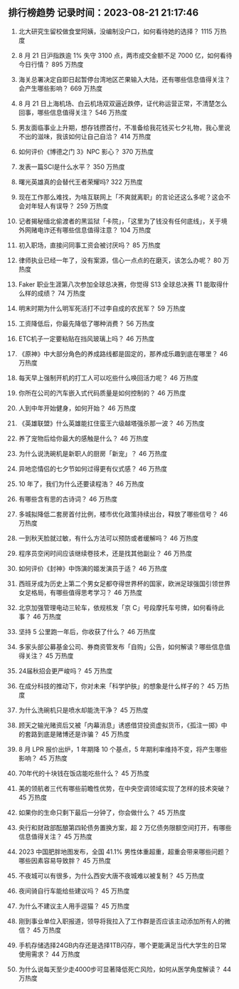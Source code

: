 
## 排行榜趋势 记录时间：2023-08-21 21:17:46
  
  1. 北大研究生留校做食堂阿姨，没编制没户口，如何看待她的选择？ 1115 万热度
    
  2. 8 月 21 日沪指跌逾 1% 失守 3100 点，两市成交金额不足 7000 亿，如何看待今日行情？ 895 万热度
    
  3. 海关总署决定自即日起暂停台湾地区芒果输入大陆，还有哪些信息值得关注？会产生哪些影响？ 669 万热度
    
  4. 8 月 21 日上海机场、白云机场双双逼近跌停，证代称运营正常，不清楚怎么回事，哪些信息值得关注？ 546 万热度
    
  5. 男友面临事业上升期，想存钱攒首付，不准备给我花钱买七夕礼物，我心里说不出的滋味，我该如何让自己自洽？ 414 万热度
    
  6. 如何评价《博德之门 3》NPC 影心？ 370 万热度
    
  7. 发表一篇SCI是什么水平？ 350 万热度
    
  8. 曙光英雄真的会替代王者荣耀吗? 322 万热度
    
  9. 现在工作那么难找，为啥互联网上「不爽就离职」的言论还这么多呢？这会不会对年轻人有误导？ 259 万热度
    
  10. 记者揭秘缅北偷渡者的黑监狱「卡院」，「这里为了钱没有任何底线」，关于境外网赌电诈还有哪些信息值得注意？ 104 万热度
    
  11. 初入职场，直接问同事工资会被讨厌吗？ 85 万热度
    
  12. 律师执业已经一年了，没有案源，信心一点点的在磨灭，该怎么办呢？ 80 万热度
    
  13. Faker 职业生涯第八次参加全球总决赛，你觉得 S13 全球总决赛 T1 能取得什么样的成绩？ 74 万热度
    
  14. 明末时期为什么明军死活打不过李自成的农民军？ 59 万热度
    
  15. 工资降低后，你最先降低了哪种消费？ 56 万热度
    
  16. ETC机子一定要粘贴在挡风玻璃上吗？ 46 万热度
    
  17. 《原神》中大部分角色的养成路线都是固定的，那养成乐趣到底在哪里？ 46 万热度
    
  18. 每天早上强制开机的打工人可以吃些什么唤回活力呢？ 46 万热度
    
  19. 你所在公司的汽车嵌入式代码质量是如何控制的？ 46 万热度
    
  20. 人到中年开始健身，如何开始？ 46 万热度
    
  21. 《英雄联盟》什么英雄能扛住蛮王六级越塔强杀那一波？ 46 万热度
    
  22. 养了宠物后给你最大的感触是什么？ 46 万热度
    
  23. 为什么说洗碗机是新职人的厨房「新宠」？ 46 万热度
    
  24. 异地恋情侣的七夕节如何过得更有仪式感？ 46 万热度
    
  25. 10 年了，我们为什么还要读程浩？ 46 万热度
    
  26. 有哪些含有思的古诗词？ 46 万热度
    
  27. 多城拟降低二套房首付比例，楼市优化政策持续出台，释放了哪些信号？ 46 万热度
    
  28. 一到秋天脸就过敏，有什么方法可以预防或者缓解吗？ 46 万热度
    
  29. 程序员空闲时间应该继续卷技术，还是找其他副业？ 46 万热度
    
  30. 如何评价《封神》中饰演的姬发演员于适？ 46 万热度
    
  31. 西班牙成为历史上第二个男女足都夺得世界杯的国家，欧洲足球强国引领世界女足格局，有哪些值得思考学习？ 46 万热度
    
  32. 北京加强管理电动三轮车，依规核发「京 C」号段摩托车号牌，如何看待此事？ 46 万热度
    
  33. 坚持 5 公里跑一年后，你收获了什么？ 46 万热度
    
  34. 多家头部公募基金公司、券商资管发布「自购」公告，如何解读？哪些信息值得关注？ 45 万热度
    
  35. 24届秋招会更严峻吗？ 45 万热度
    
  36. 在成分科技的推动下，你对未来「科学护肤」的想象是什么样子的？ 45 万热度
    
  37. 为什么洗碗机只是喷水却能洗干净？ 45 万热度
    
  38. 顾天之输光赌资后又被「内幕消息」诱惑借贷投资虚拟货币，《孤注一掷》中的套路到底是赌博还是诈骗？ 45 万热度
    
  39. 8 月 LPR 报价出炉，1 年期降 10 个基点，5 年期利率维持不变，将产生哪些影响？ 45 万热度
    
  40. 70年代的十块钱在饭店能吃些什么？ 45 万热度
    
  41. 美的领航者三代有哪些前瞻性优势，在中央空调领域实现了怎样的技术突破？ 45 万热度
    
  42. 如果你的生命只剩下最后一分钟了，你会做什么？ 45 万热度
    
  43. 央行和财政部酝酿第四轮债务置换方案，超 2 万亿债务限额空间打开，有哪些信息值得关注？ 45 万热度
    
  44. 2023 中国肥胖地图发布，全国 41.1% 男性体重超重，超重会带来哪些问题？哪些因素容易导致胖？ 45 万热度
    
  45. 不夜城可以有很多，为什么西安大唐不夜城难以被复制？ 45 万热度
    
  46. 夜间骑自行车能给些建议吗？ 45 万热度
    
  47. 为什么不建议主人用手逗猫？ 45 万热度
    
  48. 刚到事业单位入职报道，领导将我拉入了工作群是否应该主动添加所有人的微信？ 45 万热度
    
  49. 手机存储选择24GB内存还是选择1TB闪存，哪个更能满足当代大学生的日常使用需求？ 44 万热度
    
  50. 为什么说每天至少走4000步可显著降低死亡风险，如何从医学角度解读？ 44 万热度
    
